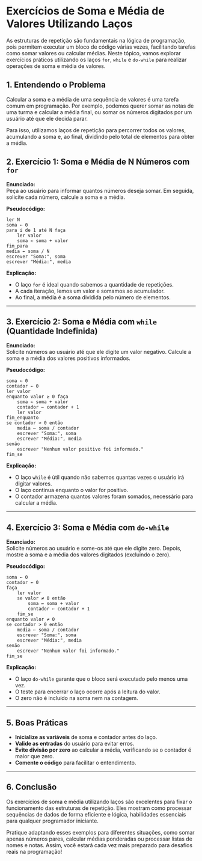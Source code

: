 
# Exercícios de Soma e Média de Valores Utilizando Laços

As estruturas de repetição são fundamentais na lógica de programação, pois permitem executar um bloco de código várias vezes, facilitando tarefas como somar valores ou calcular médias. Neste tópico, vamos explorar exercícios práticos utilizando os laços `for`, `while` e `do-while` para realizar operações de soma e média de valores.

## 1. Entendendo o Problema

Calcular a soma e a média de uma sequência de valores é uma tarefa comum em programação. Por exemplo, podemos querer somar as notas de uma turma e calcular a média final, ou somar os números digitados por um usuário até que ele decida parar.

Para isso, utilizamos laços de repetição para percorrer todos os valores, acumulando a soma e, ao final, dividindo pelo total de elementos para obter a média.

## 2. Exercício 1: Soma e Média de N Números com `for`

**Enunciado:**  
Peça ao usuário para informar quantos números deseja somar. Em seguida, solicite cada número, calcule a soma e a média.

**Pseudocódigo:**
```
ler N
soma ← 0
para i de 1 até N faça
    ler valor
    soma ← soma + valor
fim_para
media ← soma / N
escrever "Soma:", soma
escrever "Média:", media
```

**Explicação:**  
- O laço `for` é ideal quando sabemos a quantidade de repetições.
- A cada iteração, lemos um valor e somamos ao acumulador.
- Ao final, a média é a soma dividida pelo número de elementos.

---

## 3. Exercício 2: Soma e Média com `while` (Quantidade Indefinida)

**Enunciado:**  
Solicite números ao usuário até que ele digite um valor negativo. Calcule a soma e a média dos valores positivos informados.

**Pseudocódigo:**
```
soma ← 0
contador ← 0
ler valor
enquanto valor ≥ 0 faça
    soma ← soma + valor
    contador ← contador + 1
    ler valor
fim_enquanto
se contador > 0 então
    media ← soma / contador
    escrever "Soma:", soma
    escrever "Média:", media
senão
    escrever "Nenhum valor positivo foi informado."
fim_se
```

**Explicação:**  
- O laço `while` é útil quando não sabemos quantas vezes o usuário irá digitar valores.
- O laço continua enquanto o valor for positivo.
- O contador armazena quantos valores foram somados, necessário para calcular a média.

---

## 4. Exercício 3: Soma e Média com `do-while`

**Enunciado:**  
Solicite números ao usuário e some-os até que ele digite zero. Depois, mostre a soma e a média dos valores digitados (excluindo o zero).

**Pseudocódigo:**
```
soma ← 0
contador ← 0
faça
    ler valor
    se valor ≠ 0 então
        soma ← soma + valor
        contador ← contador + 1
    fim_se
enquanto valor ≠ 0
se contador > 0 então
    media ← soma / contador
    escrever "Soma:", soma
    escrever "Média:", media
senão
    escrever "Nenhum valor foi informado."
fim_se
```

**Explicação:**  
- O laço `do-while` garante que o bloco será executado pelo menos uma vez.
- O teste para encerrar o laço ocorre após a leitura do valor.
- O zero não é incluído na soma nem na contagem.

---

## 5. Boas Práticas

- **Inicialize as variáveis** de soma e contador antes do laço.
- **Valide as entradas** do usuário para evitar erros.
- **Evite divisão por zero** ao calcular a média, verificando se o contador é maior que zero.
- **Comente o código** para facilitar o entendimento.

---

## 6. Conclusão

Os exercícios de soma e média utilizando laços são excelentes para fixar o funcionamento das estruturas de repetição. Eles mostram como processar sequências de dados de forma eficiente e lógica, habilidades essenciais para qualquer programador iniciante.

Pratique adaptando esses exemplos para diferentes situações, como somar apenas números pares, calcular médias ponderadas ou processar listas de nomes e notas. Assim, você estará cada vez mais preparado para desafios reais na programação!
```
